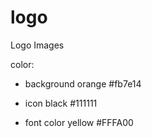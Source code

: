 # logo
Logo Images

color:

+ background
orange
#fb7e14

+ icon
black
#111111

+ font color
yellow
#FFFA00
